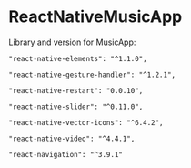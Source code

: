 # ReactNativeMusicApp

Library and version for MusicApp:

    "react-native-elements": "^1.1.0",
    
    "react-native-gesture-handler": "^1.2.1",
    
    "react-native-restart": "0.0.10",
    
    "react-native-slider": "^0.11.0",
    
    "react-native-vector-icons": "^6.4.2",
    
    "react-native-video": "^4.4.1",
    
    "react-navigation": "^3.9.1"
